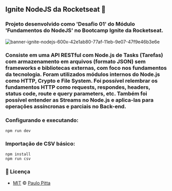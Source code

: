## Ignite NodeJS da Rocketseat 🚀

### Projeto desenvolvido como 'Desafio 01' do Módulo 'Fundamentos do NodeJS' no Bootcamp Ignite da Rocketseat. 

![banner-ignite-nodejs-600x-42e1ab80-77af-11eb-9e07-47f9e46b3e6e](https://user-images.githubusercontent.com/52472087/224563992-1fbf29d0-06d9-4b58-b9d0-522f3f283f1e.png)

### Consiste em uma API RESTful com Node.js de Tasks (Tarefas) com armazenamento em arquivos (formato JSON) sem frameworks e bibliotecas externas, com foco nos fundamentos da tecnologia. Foram utilizados módulos internos do Node.js como HTTP, Crypto e File System. Foi possível relembrar os fundamentos HTTP como requests, respondes, headers, status code, route e query parameters, etc. Também foi possível entender as Streams no Node.js e aplica-las para operações assíncronas e parciais no Back-end.

### Configurando e executando:

```
npm run dev
```

### Importação de CSV básico:

```
npm install
npm run csv
```

### 📝 Licença

- [MIT](https://github.com/paulopitta97/ignite-node-desafio-01-tasks/blob/master/LICENSE) © [Paulo Pitta](https://github.com/paulopitta97)
